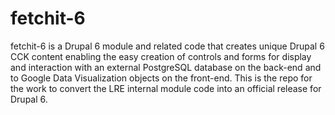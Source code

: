 fetchit-6
=========

fetchit-6 is a Drupal 6 module and related code that creates unique Drupal 6 CCK content enabling the easy creation of controls and forms for display and interaction with an external PostgreSQL database on the back-end and to Google Data Visualization objects on the front-end.  This is the repo for the work to convert the LRE internal module code into an official release for Drupal 6.
